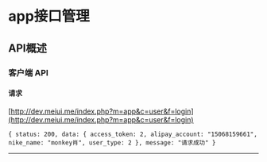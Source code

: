 app接口管理
=========
## API概述
### 客户端 API

#### 请求
[http://dev.meiui.me/index.php?m=app&c=user&f=login](http://dev.meiui.me/index.php?m=app&c=user&f=login)


`{
     status: 200,
     data: {
         access_token: 2,
         alipay_account: "15068159661",
         nike_name: "monkey肖",
         user_type: 2
     },
     message: "请求成功"
 }`




---------------
